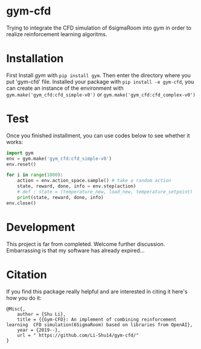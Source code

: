 # gym-cfd
Trying to integrate the CFD simulation of 6sigmaRoom into gym in order to realize reinforcement learning algoritms.
# Installation
First Install *gym* with `pip install gym`. Then enter the directory where you put 'gym-cfd' file. Installed your package with `pip install -e gym-cfd`, you can create an instance of the environment with 
`gym.make('gym_cfd:cfd_simple-v0')` or `gym.make('gym_cfd:cfd_complex-v0')`
# Test
Once you finished installment, you can use codes below to see whether it works:
```Python
import gym
env = gym.make('gym_cfd:cfd_simple-v0')
env.reset()

for i in range(1000):
    action = env.action_space.sample() # take a random action
    state, reward, done, info = env.step(action) 
    # def : state = (temperature_new, load_new, temperature_setpoint)
    print(state, reward, done, info)
env.close()
```

# Development
This project is far from completed. Welcome further discussion. Embarrassing is that my software has already expired...

# Citation
If you find this package really helpful and are interested in citing it here's how you do it:
```
@Misc{,
    author = {Shu Li},
    title = {{Gym-CFD}: An implement of combining reinforcement learning  CFD simulation(6SigmaRoom) based on libraries from OpenAI},
    year = {2019--},
    url = " https://github.com/Li-Shu14/gym-cfd/"
}
```
